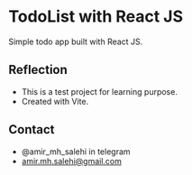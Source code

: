 # TodoList with React JS

Simple todo app built with React JS.

## Reflection
- This is a test project for learning purpose.
- Created with Vite.


## Contact
- @amir_mh_salehi in telegram
- amir.mh.salehi@gmail.com
